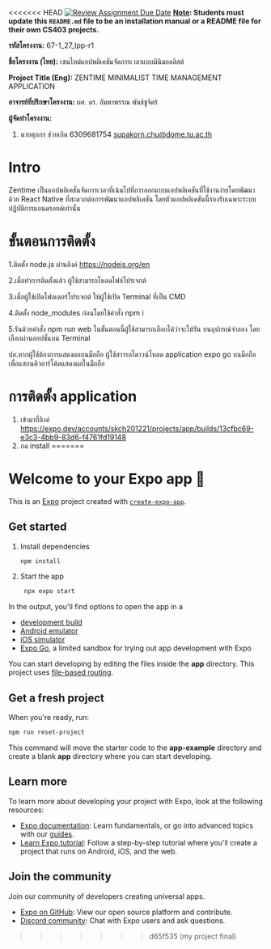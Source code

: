 <<<<<<< HEAD
[![Review Assignment Due Date](https://classroom.github.com/assets/deadline-readme-button-22041afd0340ce965d47ae6ef1cefeee28c7c493a6346c4f15d667ab976d596c.svg)](https://classroom.github.com/a/w8H8oomW)
**<ins>Note</ins>: Students must update this `README.md` file to be an installation manual or a README file for their own CS403 projects.**

**รหัสโครงงาน:** 67-1_27_lpp-r1

**ชื่อโครงงาน (ไทย):** เซนไทม์แอปพลิเคชันจัดการเวลาแบบมินิมอลลิสต์

**Project Title (Eng):**  ZENTIME MINIMALIST TIME MANAGEMENT APPLICATION

**อาจารย์ที่ปรึกษาโครงงาน:** ผศ. ดร. ลัมพาพรรณ พันธ์ชูจิตร์ 

**ผู้จัดทำโครงงาน:** 
1. นายศุภกร ช่วยเกิด  6309681754  supakorn.chu@dome.tu.ac.th



# Intro
Zentime เป็นแอปพลิเคชั่นจัดการเวลาที่เน้นไปที่การออกแบบแอปพลิเคชันที่ใช้งานง่ายโดยพัฒนาด้วย React Native ที่สะดวกต่อการพัฒนาแอปพลิเคชัน
โดยตัวแอปพลิเคชันนี้รองรับเฉพาะระบบปฏิบัติการแอนดรอยด์เท่านั้น

# ขั้นตอนการติดตั้ง
1.ติดตั้ง node.js ผ่านลิงค์ https://nodejs.org/en

2.เมื่อทำการติดตั้งแล้ว ผู้ใช้สามารถโหลดไฟล์โปรเจกต์

3.เมื่อผู้ใช้เปิดโฟลเดอร์โปรเจกต์ ให้ผู้ใช้เปิด Terminal ที่เป็น CMD

4.ติดตั้ง node_modules ก่อนโดยใช้คำสั่ง   npm i

5.รันด้วยคำสั่ง npm run web ในขั้นตอนนี้ผู้ใช้สามารถเลือกได้ว่าจะให้รัน บนอุปกรณ์จำลอง โดยเลือกผ่านออปชั่นบน Terminal 

ปล.หากผู้ใช้ต้องการแสดงผลบนมือถือ ผู้ใช้สาารถโดาวน์โหลด application expo go บนมือถือเพื่อแสกนคิวอาร์โค้ดแสดงผลในมือถือ

# การติดตั้ง application 
1. เข้ามาที่ลิงค์ https://expo.dev/accounts/skch201221/projects/app/builds/13cfbc69-e3c3-4bb9-83d6-f4761fd19148
2. กด install
=======
# Welcome to your Expo app 👋

This is an [Expo](https://expo.dev) project created with [`create-expo-app`](https://www.npmjs.com/package/create-expo-app).

## Get started

1. Install dependencies

   ```bash
   npm install
   ```

2. Start the app

   ```bash
    npx expo start
   ```

In the output, you'll find options to open the app in a

- [development build](https://docs.expo.dev/develop/development-builds/introduction/)
- [Android emulator](https://docs.expo.dev/workflow/android-studio-emulator/)
- [iOS simulator](https://docs.expo.dev/workflow/ios-simulator/)
- [Expo Go](https://expo.dev/go), a limited sandbox for trying out app development with Expo

You can start developing by editing the files inside the **app** directory. This project uses [file-based routing](https://docs.expo.dev/router/introduction).

## Get a fresh project

When you're ready, run:

```bash
npm run reset-project
```

This command will move the starter code to the **app-example** directory and create a blank **app** directory where you can start developing.

## Learn more

To learn more about developing your project with Expo, look at the following resources:

- [Expo documentation](https://docs.expo.dev/): Learn fundamentals, or go into advanced topics with our [guides](https://docs.expo.dev/guides).
- [Learn Expo tutorial](https://docs.expo.dev/tutorial/introduction/): Follow a step-by-step tutorial where you'll create a project that runs on Android, iOS, and the web.

## Join the community

Join our community of developers creating universal apps.

- [Expo on GitHub](https://github.com/expo/expo): View our open source platform and contribute.
- [Discord community](https://chat.expo.dev): Chat with Expo users and ask questions.
>>>>>>> d65f535 (my project final)
